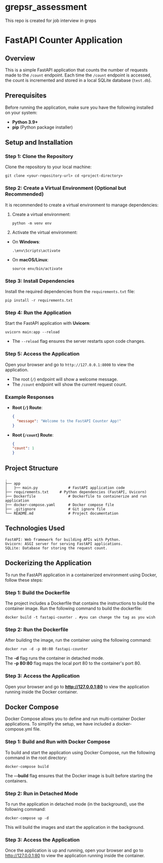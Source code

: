 # grepsr_assessment
This repo is created for job interview in greps

# FastAPI Counter Application

## Overview
This is a simple FastAPI application that counts the number of requests made to the `/count` endpoint. Each time the `/count` endpoint is accessed, the count is incremented and stored in a local SQLite database (`test.db`).

## Prerequisites
Before running the application, make sure you have the following installed on your system:

- **Python 3.9+**
- **pip** (Python package installer)

## Setup and Installation

### Step 1: Clone the Repository
Clone the repository to your local machine:

    git clone <your-repository-url> cd <project-directory>

### Step 2: Create a Virtual Environment (Optional but Recommended)
It is recommended to create a virtual environment to manage dependencies:

1. Create a virtual environment:
    ```
    python -m venv env
    ```

2. Activate the virtual environment:
- On **Windows**:
  ```
  .\env\Scripts\activate
  ```
- On **macOS/Linux**:
  ```
  source env/bin/activate
  ```

### Step 3: Install Dependencies
Install the required dependencies from the `requirements.txt` file:

    pip install -r requirements.txt


### Step 4: Run the Application
Start the FastAPI application with **Uvicorn**:

    uvicorn main:app --reload

- The `--reload` flag ensures the server restarts upon code changes.

### Step 5: Access the Application
Open your browser and go to `http://127.0.0.1:8000` to view the application.

- The root (`/`) endpoint will show a welcome message.
- The `/count` endpoint will show the current request count.

### Example Responses

- **Root (`/`) Route**:
  ```json
  {
    "message": "Welcome to the FastAPI Counter App!"
  }

- **Root (`/count`) Route**:
  ```json
  {
  "count": 1
  }

## Project Structure

    . 
    ├── app
    │   ├── main.py              # FastAPI application code
    ├── requirements.txt     # Python dependencies (FastAPI, Uvicorn)
    ├── Dockerfile               # Dockerfile to containerize and run application
    ├── docker-compose.yaml      # Docker compose file 
    ├── .gitignore               # Git ignore file
    └── README.md                # Project documentation


## Technologies Used

    FastAPI: Web framework for building APIs with Python.
    Uvicorn: ASGI server for serving FastAPI applications.
    SQLite: Database for storing the request count.

## Dockerizing the Application
To run the FastAPI application in a containerized environment using Docker, follow these steps:

###  Step 1: Build the Dockerfile
The project includes a Dockerfile that contains the instructions to build the container image. Run the following command to build the dockerfile:


    docker build -t fastapi-counter . #you can change the tag as you wish

###  Step 2: Run the Dockerfile
After building the image, run the container using the following command:

    docker run -d -p 80:80 fastapi-counter

  The **-d** flag runs the container in detached mode.<br>
  The **-p 80:80** flag maps the local port 80 to the container's port 80.

### Step 3: Access the Application
Open your browser and go to **http://127.0.0.1:80** to view the application running inside the Docker container.

## Docker Compose
Docker Compose allows you to define and run multi-container Docker applications. To simplify the setup, we have included a docker-compose.yml file.

### Step 1: Build and Run with Docker Compose
To build and start the application using Docker Compose, run the following command in the root directory:

    docker-compose build
The **--build** flag ensures that the Docker image is built before starting the containers.

### Step 2: Run in Detached Mode

To run the application in detached mode (in the background), use the following command:

    docker-compose up -d
This will build the images and start the application in the background.

### Step 3: Access the Application
Once the application is up and running, open your browser and go to http://127.0.0.1:80 to view the application running inside the container.
